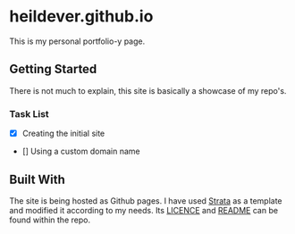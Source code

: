 # heildever.github.io
This is my personal portfolio-y page.
## Getting Started
There is not much to explain, this site is basically a showcase of my repo's.
### Task List
- [X] Creating the initial site
- [] Using a custom domain name
## Built With
The site is being hosted as Github pages. I have used [Strata](https://html5up.net/strata) as a template and modified it according to my needs. Its [LICENCE](https://github.com/heildever/heildever.github.io/blob/master/LICENSE.txt) and [README](https://github.com/heildever/heildever.github.io/blob/master/README.txt) can be found within the repo.
